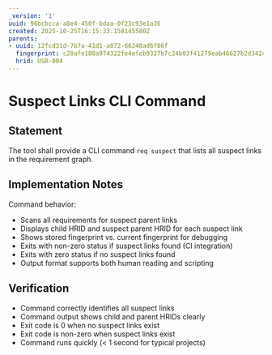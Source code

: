 ```yaml
---
_version: '1'
uuid: 96bcbcca-a8e4-450f-bdaa-0f23c93e1a36
created: 2025-10-25T16:15:33.158145580Z
parents:
- uuid: 12fcd31d-7b7a-41d1-a072-66248ad6f86f
  fingerprint: c28afe188a974322fe4efeb9327b7c24b03f41279eab46627b2d342466eb73fe
  hrid: USR-004
---
```

# Suspect Links CLI Command

## Statement

The tool shall provide a CLI command `req suspect` that lists all suspect links in the requirement graph.

## Implementation Notes

Command behavior:
- Scans all requirements for suspect parent links
- Displays child HRID and suspect parent HRID for each suspect link
- Shows stored fingerprint vs. current fingerprint for debugging
- Exits with non-zero status if suspect links found (CI integration)
- Exits with zero status if no suspect links found
- Output format supports both human reading and scripting

## Verification

- Command correctly identifies all suspect links
- Command output shows child and parent HRIDs clearly
- Exit code is 0 when no suspect links exist
- Exit code is non-zero when suspect links exist
- Command runs quickly (< 1 second for typical projects)
